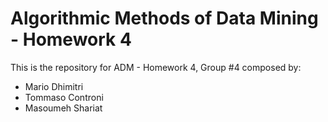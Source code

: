 # Algorithmic Methods of Data Mining - Homework 4
This is the repository for ADM - Homework 4, Group #4 composed by:
+ Mario Dhimitri
+ Tommaso Controni
+ Masoumeh Shariat
